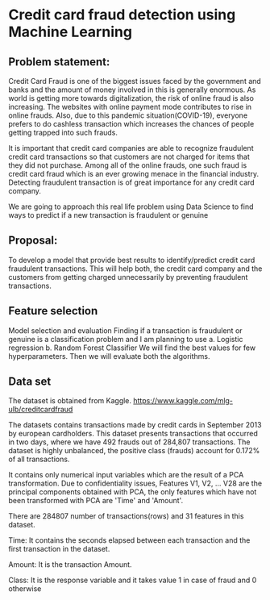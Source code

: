 # Credit card fraud detection using Machine Learning

## Problem statement:
Credit Card Fraud is one of the biggest issues faced by the government and banks and the amount of money involved in this is generally enormous. As world is getting more towards digitalization, the risk of online fraud is also increasing. The websites with online payment mode contributes to rise in online frauds. Also, due to this pandemic situation(COVID-19), everyone prefers to do cashless transaction which increases the chances of people getting trapped into such frauds.

It is important that credit card companies are able to recognize fraudulent credit card transactions so that customers are not charged for items that they did not purchase. Among all of the online frauds, one such fraud is credit card fraud which is an ever growing menace in the financial industry. Detecting fraudulent transaction is of great importance for any credit card company.

We are going to approach this real life problem using Data Science to find ways to predict if a new transaction is fraudulent or genuine

## Proposal:
To develop a model that provide best results to identify/predict credit card fraudulent transactions. This will help both, the credit card company and the customers from getting charged unnecessarily by preventing fraudulent transactions.

## Feature selection
Model selection and evaluation
Finding if a transaction is fraudulent or genuine is a classification problem and I am planning to use a. Logistic regression b. Random Forest Classifier We will find the best values for few hyperparameters. Then we will evaluate both the algorithms.

## Data set
The dataset is obtained from Kaggle. https://www.kaggle.com/mlg-ulb/creditcardfraud

The datasets contains transactions made by credit cards in September 2013 by european cardholders. This dataset presents transactions that occurred in two days, where we have 492 frauds out of 284,807 transactions. The dataset is highly unbalanced, the positive class (frauds) account for 0.172% of all transactions.

It contains only numerical input variables which are the result of a PCA transformation. Due to confidentiality issues, Features V1, V2, … V28 are the principal components obtained with PCA, the only features which have not been transformed with PCA are 'Time' and 'Amount'.

There are 284807 number of transactions(rows) and 31 features in this dataset.

Time: It contains the seconds elapsed between each transaction and the first transaction in the dataset.

Amount: It is the transaction Amount.

Class: It is the response variable and it takes value 1 in case of fraud and 0 otherwise
